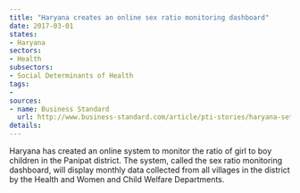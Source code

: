```yaml
---
title: "Haryana creates an online sex ratio monitoring dashboard"
date: 2017-03-01
states:
- Haryana
sectors:
- Health
subsectors:
- Social Determinants of Health
tags:
- 
sources:
- name: Business Standard
  url: http://www.business-standard.com/article/pti-stories/haryana-sets-up-sex-ratio-monitoring-system-for-panipat-117022600578_1.html
details:
---
```


Haryana has created an online system to monitor the ratio of girl to boy children in the Panipat district. The system, called the sex ratio monitoring dashboard, will display monthly data collected from all villages in the district by the Health and Women and Child Welfare Departments.
